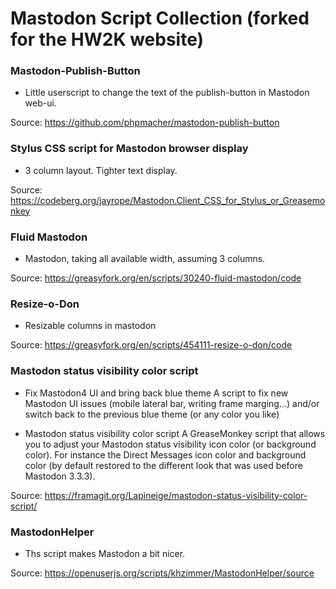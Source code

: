 # Mastodon Script Collection (forked for the HW2K website)

### Mastodon-Publish-Button
- Little userscript to change the text of the publish-button in Mastodon web-ui.

Source: https://github.com/phpmacher/mastodon-publish-button

###  Stylus CSS script for Mastodon browser display
- 3 column layout. Tighter text display.

Source: https://codeberg.org/jayrope/Mastodon.Client_CSS_for_Stylus_or_Greasemonkey

### Fluid Mastodon
- Mastodon, taking all available width, assuming 3 columns.

Source: https://greasyfork.org/en/scripts/30240-fluid-mastodon/code

### Resize-o-Don
- Resizable columns in mastodon

Source: https://greasyfork.org/en/scripts/454111-resize-o-don/code

### Mastodon status visibility color script

- Fix Mastodon4 UI and bring back blue theme
A script to fix new Mastodon UI issues (mobile lateral bar, writing frame marging…) and/or switch back to the previous blue theme (or any color you like)

- Mastodon status visibility color script
A GreaseMonkey script that allows you to adjust your Mastodon status visibility icon color (or background color).
For instance the Direct Messages icon color and background color (by default restored to the different look that was used before Mastodon 3.3.3).

Source: https://framagit.org/Lapineige/mastodon-status-visibility-color-script/

### MastodonHelper
- Ths script makes Mastodon a bit nicer.

Source: https://openuserjs.org/scripts/khzimmer/MastodonHelper/source
